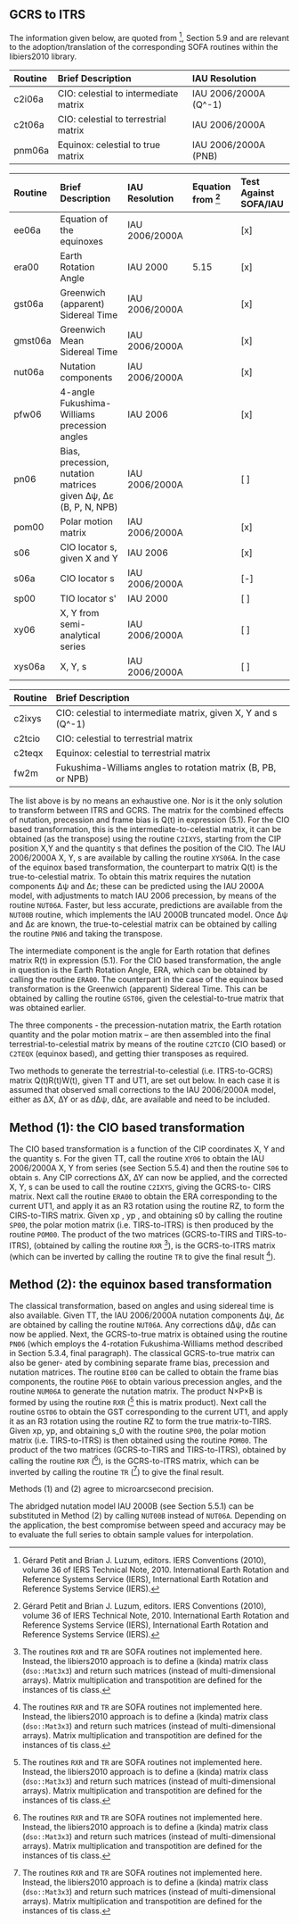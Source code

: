 ## GCRS to ITRS

The information given below, are quoted from [^1], Section 5.9 and are relevant 
to the adoption/translation of the corresponding SOFA routines within the libiers2010 
library.

[^1]: Gérard Petit and Brian J. Luzum, editors. IERS Conventions (2010), volume 36 of
IERS Technical Note, 2010. International Earth Rotation and Reference Systems
Service (IERS), International Earth Rotation and Reference Systems Service
(IERS).

| Routine       | Brief Description                                           | IAU Resolution 
| :------------ | :----------------                                           | :-------------
| c2i06a        | CIO: celestial to intermediate matrix                       | IAU 2006/2000A (Q^-1)
| c2t06a        | CIO: celestial to terrestrial matrix                        | IAU 2006/2000A
| pnm06a        | Equinox: celestial to true matrix                           | IAU 2006/2000A (PNB)

| Routine       | Brief Description                                           | IAU Resolution | Equation from [^1] | Test Against SOFA/IAU
| :------------ | :----------------                                           | :------------- | :----------------- | :--------------------
| ee06a         | Equation of the equinoxes                                   | IAU 2006/2000A |                    | [x]
| era00         | Earth Rotation Angle                                        | IAU 2000       | 5.15               | [x]
| gst06a        | Greenwich (apparent) Sidereal Time                          | IAU 2006/2000A |                    | [x]
| gmst06a       | Greenwich Mean Sidereal Time                                | IAU 2006/2000A |                    | [x]
| nut06a        | Nutation components                                         | IAU 2006/2000A |                    | [x]
| pfw06         | 4-angle Fukushima-Williams precession angles                | IAU 2006       |                    | [x]
| pn06          | Bias, precession, nutation matrices given Δψ, Δε (B, P, N, NPB) | IAU 2006/2000A |                | [ ]
| pom00         | Polar motion matrix                                         | IAU 2006/2000A |                    | [x]
| s06           | CIO locator s, given X and Y                                | IAU 2006       |                    | [x]
| s06a          | CIO locator s                                               | IAU 2006/2000A |                    | [-]
| sp00          | TIO locator s'                                              | IAU 2000       |                    | [ ]
| xy06          | X, Y from semi-analytical series                            | IAU 2006/2000A |                    | [ ]
| xys06a        | X, Y, s                                                     | IAU 2006/2000A |                    | [ ]

| Routine       | Brief Description                                                 |
| :------------ | :----------------                                                 |
| c2ixys        | CIO: celestial to intermediate matrix, given X, Y and s (Q^-1)    |
| c2tcio        | CIO: celestial to terrestrial matrix                              |
| c2teqx        | Equinox: celestial to terrestrial matrix                          |
| fw2m          | Fukushima-Williams angles to rotation matrix (B, PB, or NPB)      |

The list above is by no means an exhaustive one. Nor is it the only solution to transform between
ITRS and GCRS. The matrix for the combined effects of nutation, precession and frame bias is Q(t)
in expression (5.1). For the CIO based transformation, this is the intermediate-to-celestial matrix,
it can be obtained (as the transpose) using the routine `C2IXYS`, starting from the CIP
position X,Y and the quantity s that defines the position of the CIO. The IAU 2006/2000A X, Y, s 
are available by calling the routine `XYS06A`. In the case of the equinox based transformation,
the counterpart to matrix Q(t) is the true-to-celestial matrix. To obtain this matrix requires
the nutation components ∆ψ and ∆ε; these can be predicted using the IAU 2000A model, with
adjustments to match IAU 2006 precession, by means of the routine `NUT06A`. Faster, but
less accurate, predictions are available from the `NUT00B` routine, which implements the IAU 2000B
truncated model. Once ∆ψ and ∆ε are known, the true-to-celestial matrix can be obtained by
calling the routine `PN06` and taking the transpose.

The intermediate component is the angle for Earth rotation that defines matrix R(t) in expression
(5.1). For the CIO based transformation, the angle in question is the Earth Rotation Angle, ERA,
which can be obtained by calling the routine `ERA00`. The counterpart in the case of the
equinox based transformation is the Greenwich (apparent) Sidereal Time. This can be obtained
by calling the routine `GST06`, given the celestial-to-true matrix that was obtained earlier.

The three components - the precession-nutation matrix, the Earth rotation quantity and the polar
motion matrix – are then assembled into the final terrestrial-to-celestial matrix by means of the
routine `C2TCIO` (CIO based) or `C2TEQX` (equinox based), and getting thier transposes as required.

Two methods to generate the terrestrial-to-celestial (i.e. ITRS-to-GCRS) matrix Q(t)R(t)W(t),
given TT and UT1, are set out below. In each case it is assumed that observed small corrections
to the IAU 2006/2000A model, either as ∆X, ∆Y or as d∆ψ, d∆ε, are available and need to be
included.

## Method (1): the CIO based transformation

The CIO based transformation is a function of the CIP coordinates X, Y and the quantity s.
For the given TT, call the routine `XY06` to obtain the IAU 2006/2000A X, Y from series
(see Section 5.5.4) and then the routine `S06` to obtain s. Any CIP corrections ∆X, ∆Y can now
be applied, and the corrected X, Y, s can be used to call the routine `C2IXYS`, giving the GCRS-to-
CIRS matrix. Next call the routine `ERA00` to obtain the ERA corresponding to the current UT1,
and apply it as an R3 rotation using the routine RZ, to form the CIRS-to-TIRS matrix. Given
xp , yp , and obtaining s0 by calling the routine `SP00`, the polar motion matrix (i.e. TIRS-to-ITRS)
is then produced by the routine `POM00`. The product of the two matrices (GCRS-to-TIRS and
TIRS-to-ITRS), (obtained by calling the routine `RXR` [^2]), is the GCRS-to-ITRS matrix (which can be
inverted by calling the routine `TR` to give the final result [^2]).

[^2]: The routines `RXR` and `TR` are SOFA routines not implemented here. Instead, the 
libiers2010 approach is to define a (kinda) matrix class (`dso::Mat3x3`) and return 
such matrices (instead of multi-dimensional arrays). Matrix multiplication and transpotition 
are defined for the instances of tis class.

## Method (2): the equinox based transformation

The classical transformation, based on angles and using sidereal time is also available.
Given TT, the IAU 2006/2000A nutation components ∆ψ, ∆ε are obtained by calling the 
routine `NUT06A`. Any corrections d∆ψ, d∆ε can now be applied. Next, the GCRS-to-true matrix
is obtained using the routine `PN06` (which employs the 4-rotation Fukushima-Williams method
described in Section 5.3.4, final paragraph). The classical GCRS-to-true matrix can also be gener-
ated by combining separate frame bias, precession and nutation matrices. The routine `BI00`
can be called to obtain the frame bias components, the routine `P06E` to obtain various precession
angles, and the routine `NUM06A` to generate the nutation matrix. The product N×P×B is formed
by using the routine `RXR` ([^2] this is matrix product). Next call the routine `GST06` to obtain the GST corresponding to the
current UT1, and apply it as an R3 rotation using the routine RZ to form the true matrix-to-TIRS.
Given xp, yp, and obtaining s_0 with the routine `SP00`, the polar motion matrix (i.e. TIRS-to-ITRS)
is then obtained using the routine `POM00`. The product of the two matrices (GCRS-to-TIRS and
TIRS-to-ITRS), obtained by calling the routine `RXR` ([^2]), is the GCRS-to-ITRS matrix, which can be
inverted by calling the routine `TR` ([^2]) to give the final result.

Methods (1) and (2) agree to microarcsecond precision.

The abridged nutation model IAU 2000B (see Section 5.5.1) can be substituted in Method (2) by
calling `NUT00B` instead of `NUT06A`. Depending on the application, the best compromise between
speed and accuracy may be to evaluate the full series to obtain sample values for interpolation.
